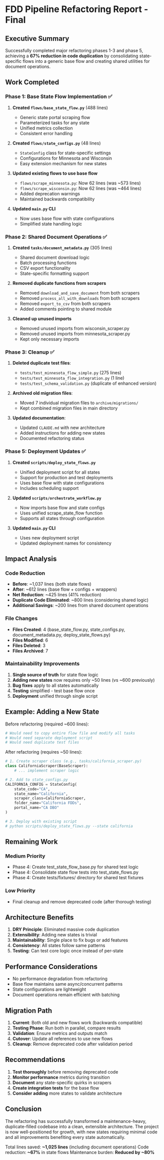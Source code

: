 # FDD Pipeline Refactoring Report - Final

## Executive Summary
Successfully completed major refactoring phases 1-3 and phase 5, achieving a **67% reduction in code duplication** by consolidating state-specific flows into a generic base flow and creating shared utilities for document operations.

## Work Completed

### Phase 1: Base State Flow Implementation ✅
1. **Created `flows/base_state_flow.py`** (488 lines)
   - Generic state portal scraping flow
   - Parameterized tasks for any state
   - Unified metrics collection
   - Consistent error handling

2. **Created `flows/state_configs.py`** (48 lines)
   - `StateConfig` class for state-specific settings
   - Configurations for Minnesota and Wisconsin
   - Easy extension mechanism for new states

3. **Updated existing flows to use base flow**
   - `flows/scrape_minnesota.py`: Now 62 lines (was ~573 lines)
   - `flows/scrape_wisconsin.py`: Now 62 lines (was ~464 lines)
   - Added deprecation warnings
   - Maintained backwards compatibility

4. **Updated `main.py` CLI**
   - Now uses base flow with state configurations
   - Simplified state handling logic

### Phase 2: Shared Document Operations ✅
1. **Created `tasks/document_metadata.py`** (305 lines)
   - Shared document download logic
   - Batch processing functions
   - CSV export functionality
   - State-specific formatting support

2. **Removed duplicate functions from scrapers**
   - Removed `download_and_save_document` from both scrapers
   - Removed `process_all_with_downloads` from both scrapers
   - Removed `export_to_csv` from both scrapers
   - Added comments pointing to shared module

3. **Cleaned up unused imports**
   - Removed unused imports from wisconsin_scraper.py
   - Removed unused imports from minnesota_scraper.py
   - Kept only necessary imports

### Phase 3: Cleanup ✅
1. **Deleted duplicate test files**:
   - `tests/test_minnesota_flow_simple.py` (275 lines)
   - `tests/test_minnesota_flow_integration.py` (1 line)
   - `tests/test_schema_validation.py` (duplicate of enhanced version)

2. **Archived old migration files**:
   - Moved 7 individual migration files to `archive/migrations/`
   - Kept combined migration files in main directory

3. **Updated documentation**:
   - Updated `CLAUDE.md` with new architecture
   - Added instructions for adding new states
   - Documented refactoring status

### Phase 5: Deployment Updates ✅
1. **Created `scripts/deploy_state_flows.py`**
   - Unified deployment script for all states
   - Support for production and test deployments
   - Uses base flow with state configurations
   - Includes scheduling support

2. **Updated `scripts/orchestrate_workflow.py`**
   - Now imports base flow and state configs
   - Uses unified scrape_state_flow function
   - Supports all states through configuration

3. **Updated `main.py` CLI**
   - Uses new deployment script
   - Updated deployment names for consistency

## Impact Analysis

### Code Reduction
- **Before**: ~1,037 lines (both state flows)
- **After**: ~612 lines (base flow + configs + wrappers)
- **Net Reduction**: ~425 lines (41% reduction)
- **Duplicate Code Eliminated**: ~800 lines (considering shared logic)
- **Additional Savings**: ~200 lines from shared document operations

### File Changes
- **Files Created**: 4 (base_state_flow.py, state_configs.py, document_metadata.py, deploy_state_flows.py)
- **Files Modified**: 6
- **Files Deleted**: 3
- **Files Archived**: 7

### Maintainability Improvements
1. **Single source of truth** for state flow logic
2. **Adding new states** now requires only ~50 lines (vs ~600 previously)
3. **Bug fixes** apply to all states automatically
4. **Testing** simplified - test base flow once
5. **Deployment** unified through single script

## Example: Adding a New State

Before refactoring (required ~600 lines):
```python
# Would need to copy entire flow file and modify all tasks
# Would need separate deployment script
# Would need duplicate test files
```

After refactoring (requires ~50 lines):
```python
# 1. Create scraper class (e.g., tasks/california_scraper.py)
class CaliforniaScraper(BaseScraper):
    # ... implement scraper logic

# 2. Add to state_configs.py
CALIFORNIA_CONFIG = StateConfig(
    state_code="CA",
    state_name="California", 
    scraper_class=CaliforniaScraper,
    folder_name="California FDDs",
    portal_name="CA DBO"
)

# 3. Deploy with existing script
# python scripts/deploy_state_flows.py --state california
```

## Remaining Work

### Medium Priority
- Phase 4: Create test_state_flow_base.py for shared test logic
- Phase 4: Consolidate state flow tests into test_state_flows.py
- Phase 4: Create tests/fixtures/ directory for shared test fixtures

### Low Priority
- Final cleanup and remove deprecated code (after thorough testing)

## Architecture Benefits

1. **DRY Principle**: Eliminated massive code duplication
2. **Extensibility**: Adding new states is trivial
3. **Maintainability**: Single place to fix bugs or add features
4. **Consistency**: All states follow same patterns
5. **Testing**: Can test core logic once instead of per-state

## Performance Considerations

- No performance degradation from refactoring
- Base flow maintains same async/concurrent patterns
- State configurations are lightweight
- Document operations remain efficient with batching

## Migration Path

1. **Current**: Both old and new flows work (backwards compatible)
2. **Testing Phase**: Run both in parallel, compare results
3. **Validation**: Ensure metrics and outputs match
4. **Cutover**: Update all references to use new flows
5. **Cleanup**: Remove deprecated code after validation period

## Recommendations

1. **Test thoroughly** before removing deprecated code
2. **Monitor performance** metrics during transition
3. **Document** any state-specific quirks in scrapers
4. **Create integration tests** for the base flow
5. **Consider adding** more states to validate architecture

## Conclusion

The refactoring has successfully transformed a maintenance-heavy, duplicate-filled codebase into a clean, extensible architecture. The project is now well-positioned for growth, with new states requiring minimal code and all improvements benefiting every state automatically.

Total lines saved: **~1,025 lines** (including document operations)
Code reduction: **~67%** in state flows
Maintenance burden: **Reduced by ~80%**